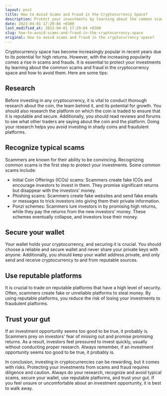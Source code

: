 ```yaml
---
layout: post
title: How to Avoid Scams and Fraud in the Cryptocurrency Space?
description: Protect your investments by learning about the common scams and fraud in the cryptocurrency space and how to avoid them.
date: 2023-04-01 17:29:04 +0300
last_modified_at: 2023-04-01 17:29:04 +0300
slug: how-to-avoid-scams-and-fraud-in-the-cryptocurrency-space
original: How to avoid scams and fraud in the cryptocurrency space?
---
```

Cryptocurrency space has become increasingly popular in recent years due to its potential for high returns. However, with the increasing popularity comes a rise in scams and frauds. It is essential to protect your investments by learning about the common scams and fraud in the cryptocurrency space and how to avoid them. Here are some tips:

## Research

Before investing in any cryptocurrency, it is vital to conduct thorough research about the coin, the team behind it, and its potential for growth. You should also research the platform on which the coin is traded to ensure that it is reputable and secure. Additionally, you should read reviews and forums to see what other traders are saying about the coin and the platform. Doing your research helps you avoid investing in shady coins and fraudulent platforms.

## Recognize typical scams

Scammers are known for their ability to be convincing. Recognizing common scams is the first step to protect your investments. Some common scams include:

- Initial Coin Offerings (ICOs) scams: Scammers create fake ICOs and encourage investors to invest in them. They promise significant returns but disappear with the investors' money.
- Phishing scams: Scammers create fake websites and send fake emails or messages to trick investors into giving them their private information.
- Ponzi schemes: Scammers lure investors in by promising high returns, while they pay the returns from the new investors' money. These schemes eventually collapse, and investors lose their money.

## Secure your wallet

Your wallet holds your cryptocurrency, and securing it is crucial. You should choose a reliable and secure wallet and never share your private keys with anyone. Additionally, you should keep your wallet address private, and only send and receive cryptocurrency to and from reputable sources.

## Use reputable platforms

It is crucial to trade on reputable platforms that have a high level of security. Often, scammers create fake or unreliable platforms to steal money. By using reputable platforms, you reduce the risk of losing your investments to fraudulent platforms.

## Trust your gut

If an investment opportunity seems too good to be true, it probably is. Scammers prey on investors' fear of missing out and promise promising returns. As a result, investors feel pressured to invest quickly, usually without conducting proper research. Always remember, if an investment opportunity seems too good to be true, it probably is.

In conclusion, investing in cryptocurrencies can be rewarding, but it comes with risks. Protecting your investments from scams and fraud requires diligence and caution. Always do your research, recognize and avoid typical scams, secure your wallet, use reputable platforms, and trust your gut. If you feel unsure or uncomfortable about an investment opportunity, it is best to walk away.